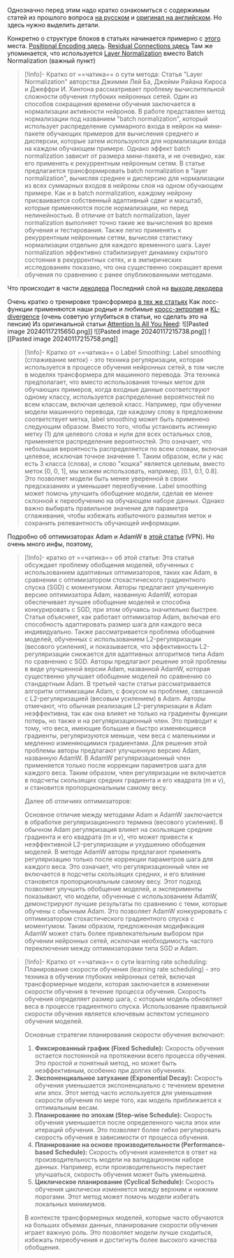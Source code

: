 Однозначно перед этим надо кратко ознакомиться с содержимым статей из прошлого вопроса [на русском](https://habr.com/ru/articles/486358/) и [оригинал на английском](https://jalammar.github.io/illustrated-transformer/).
Но здесь нужно выделить детали.

Конкретно о структуре блоков в статьях начинается примерно с [этого](https://jalammar.github.io/illustrated-transformer/#:~:text=Self%2DAttention%20in%20Detail) места.
[Positional Encoding здесь](https://jalammar.github.io/illustrated-transformer/#:~:text=Representing%20The%20Order%20of%20The%20Sequence%20Using%20Positional%20Encoding).
[Residual Connections здесь](https://jalammar.github.io/illustrated-transformer/#:~:text=generate%20it%3A-,The%20Residuals,-One%20detail%20in)
Там же упоминается, что используется [Layer Normalization](https://arxiv.org/abs/1607.06450) вместо Batch Normalization (важный пункт)
>[!info]- Кратко от ==чатика== о сути метода: 
>Статья "Layer Normalization" авторства Джимми Лей Ба, Джейми Райана Кироса и Джеффри И. Хинтона рассматривает проблему вычислительной сложности обучения глубоких нейронных сетей. Один из способов сокращения времени обучения заключается в нормализации активности нейронов. В работе представлен метод нормализации под названием "batch normalization", который использует распределение суммарного входа в нейрон на мини-пакете обучающих примеров для вычисления среднего и дисперсии, которые затем используются для нормализации входа на каждом обучающем примере. Однако эффект batch normalization зависит от размера мини-пакета, и не очевидно, как его применять к рекуррентным нейронным сетям.
>В статье предлагается трансформировать batch normalization в "layer normalization", вычисляя среднее и дисперсию для нормализации из всех суммарных входов в нейроны слоя на одном обучающем примере. Как и в batch normalization, каждому нейрону присваивается собственный адаптивный сдвиг и масштаб, которые применяются после нормализации, но перед нелинейностью. В отличие от batch normalization, layer normalization выполняет точно такие же вычисления во время обучения и тестирования. Также легко применять к рекуррентным нейронным сетям, вычисляя статистику нормализации отдельно для каждого временного шага. Layer normalization эффективно стабилизирует динамику скрытого состояния в рекуррентных сетях, и в эмпирических исследованиях показано, что она существенно сокращает время обучения по сравнению с ранее опубликованными методами.

Что происходит в части [декодера](https://jalammar.github.io/illustrated-transformer/#:~:text=something%20like%20this%3A-,The%20Decoder%20Side,-Now%20that%20we%E2%80%99ve)
Последний слой на [выходе декодера](https://jalammar.github.io/illustrated-transformer/#:~:text=The%20Final%20Linear%20and%20Softmax%20Layer)

Очень кратко о тренировке трансформера [в тех же статьях](https://jalammar.github.io/illustrated-transformer/#:~:text=an%20output%20word.-,Recap%20Of%20Training,-Now%20that%20we%E2%80%99ve)
Как лосс-функции применяются наши родные и любимые [кросс-энтропия](https://colah.github.io/posts/2015-09-Visual-Information/) и [KL-divergence](https://www.countbayesie.com/blog/2017/5/9/kullback-leibler-divergence-explained) (очень советую углубиться в статьи, но сделать это на пенсии)
Из оригинальной статьи [Attention Is All You Need](https://arxiv.org/pdf/1706.03762.pdf):
![[Pasted image 20240117215650.png]]
![[Pasted image 20240117215738.png]]
![[Pasted image 20240117215758.png]]

>[!info]- Кратко от ==чатика== о Label Smoothing: 
>Label smoothing (сглаживание меток) - это техника регуляризации, которая используется в процессе обучения нейронных сетей, в том числе в моделях трансформера для машинного перевода. Эта техника предполагает, что вместо использования точных меток для обучающих примеров, когда входные данные соответствуют одному классу, используется распределение вероятностей по всем классам, включая целевой класс.
>Например, при обучении модели машинного перевода, где каждому слову в предложении соответствует метка, label smoothing может быть применено следующим образом. Вместо того, чтобы установить истинную метку (1) для целевого слова и нули для всех остальных слов, применяется распределение вероятностей. Это означает, что небольшая вероятность распределяется по всем словам, включая целевое, исключая точное значение 1.
>Таким образом, если у нас есть 3 класса (слова), и слово "кошка" является целевым, вместо меток [0, 0, 1], мы можем использовать, например, [0.1, 0.1, 0.8]. Это позволяет модели быть менее уверенной в своих предсказаниях и уменьшает переобучение.
>Label smoothing может помочь улучшить обобщение модели, сделав ее менее склонной к переобучению на обучающем наборе данных. Однако важно выбирать правильное значение для параметра сглаживания, чтобы избежать избыточного размытия меток и сохранить релевантность обучающей информации.

Подробно об оптимизаторах Adam и AdamW в [этой статье](https://towardsdatascience.com/why-adamw-matters-736223f31b5d) (VPN). Но очень много инфы, поэтому,
>[!info]- кратко от ==чатика== об этой статье: 
>Эта статья обсуждает проблему обобщения моделей, обученных с использованием адаптивных оптимизаторов, таких как Adam, в сравнении с оптимизатором стохастического градиентного спуска (SGD) с моментумом. Авторы предлагают улучшенную версию оптимизатора Adam, названную AdamW, которая обеспечивает лучшее обобщение моделей и способна конкурировать с SGD, при этом обучаясь значительно быстрее.
>Статья объясняет, как работает оптимизатор Adam, включая его способность адаптировать размер шага для каждого веса индивидуально. Также рассматривается проблема обобщения моделей, обученных с использованием L2-регуляризации (весового усиления), и показывается, что эффективность L2-регуляризации снижается для адаптивных алгоритмов типа Adam по сравнению с SGD.
>Авторы предлагают решение этой проблемы в виде улучшенной версии Adam, названной AdamW, которая существенно улучшает обобщение моделей по сравнению со стандартным Adam. 
>В третьей части статьи рассматривается алгоритм оптимизации Adam, с фокусом на проблеме, связанной с L2-регуляризацией (весовым усилением) в Adam. Авторы отмечают, что обычная реализация L2-регуляризации в Adam неэффективна, так как она влияет не только на градиенты функции потерь, но также и на регуляризационный член. Это приводит к тому, что веса, имеющие большие и быстро изменяющиеся градиенты, регуляризуются меньше, чем веса с маленькими и медленно изменяющимися градиентами.
>Для решения этой проблемы авторы предлагают улучшенную версию Adam, названную AdamW. В AdamW регуляризационный член применяется только после коррекции параметров шага для каждого веса. Таким образом, член регуляризации не включается в подсчеты скользящих средних градиента и его квадрата (m и v), и становится пропорциональным самому весу.
>
>Далее об отличиях оптимизаторов:
>
>Основное отличие между методами Adam и AdamW заключается в обработке регуляризационного термина (весового усиления). В обычном Adam регуляризация влияет на скользящие средние градиента и его квадрата (m и v), что может привести к неэффективной L2-регуляризации и ухудшению обобщения моделей.
>В методе AdamW авторы предлагают применять регуляризацию только после коррекции параметров шага для каждого веса. Это означает, что регуляризационный член не включается в подсчеты скользящих средних, и его влияние становится пропорциональным самому весу. Этот подход позволяет улучшить обобщение моделей, и эксперименты показывают, что модели, обученные с использованием AdamW, демонстрируют лучшие результаты по сравнению с теми, которые обучены с обычным Adam. Это позволяет AdamW конкурировать с оптимизатором стохастического градиентного спуска с моментумом. Таким образом, предложенная модификация AdamW может стать более привлекательным выбором при обучении нейронных сетей, исключая необходимость частого переключения между оптимизаторами типа SGD и Adam.

>[!info]- Кратко от ==чатика== о сути learning rate scheduling:
>Планирование скорости обучения (learning rate scheduling) - это техника в обучении глубоких нейронных сетей, включая трансформерные модели, которая заключается в изменении скорости обучения в течение процесса обучения. Скорость обучения определяет размер шага, с которым модель обновляет веса в процессе градиентного спуска. Использование правильной скорости обучения является ключевым аспектом успешного обучения моделей.
>
> Основные стратегии планирования скорости обучения включают:
>1. **Фиксированный график (Fixed Schedule):** Скорость обучения остается постоянной на протяжении всего процесса обучения. Это простой и понятный метод, но может быть неэффективным, особенно при долгих обучениях.
>2. **Экспоненциальное затухание (Exponential Decay):** Скорость обучения уменьшается экспоненциально с течением времени или эпох. Этот метод часто используется для уменьшения скорости обучения по мере того, как модель приближается к оптимальным весам.
>3. **Планирование по эпохам (Step-wise Schedule):** Скорость обучения уменьшается после определенного числа эпох или итераций обучения. Это позволяет более гибко регулировать скорость обучения в зависимости от процесса обучения.
> 4. **Планирование на основе производительности (Performance-based Schedule):** Скорость обучения изменяется в ответ на производительность модели на валидационном наборе данных. Например, если производительность перестает улучшаться, скорость обучения может быть уменьшена.
> 5. **Циклическое планирование (Cyclical Schedule):** Скорость обучения циклически изменяется между верхним и нижним порогами. Этот метод может помочь модели избегать локальных минимумов.
> 
>В контексте трансформерных моделей, которые часто обучаются на больших объемах данных, планирование скорости обучения играет важную роль. Это позволяет модели лучше сходиться, избежать переобучения и достигнуть более высокого качества обобщения.